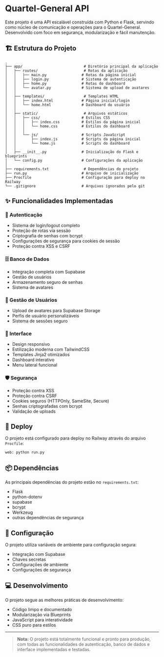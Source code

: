 # Quartel-General API

Este projeto é uma API escalável construída com Python e Flask, servindo como núcleo de comunicação e operações para o Quartel-General. Desenvolvido com foco em segurança, modularização e fácil manutenção.

## 🏗️ Estrutura do Projeto

```
.
├── app/                            # Diretório principal da aplicação
│   ├── routes/                     # Rotas da aplicação
│   │   ├── main.py                # Rotas da página inicial
│   │   ├── login.py               # Sistema de autenticação
│   │   ├── home.py                # Rotas do dashboard
│   │   └── avatar.py              # Sistema de upload de avatares
│   │
│   ├── templates/                  # Templates HTML
│   │   ├── index.html             # Página inicial/login
│   │   └── home.html              # Dashboard do usuário
│   │
│   ├── static/                     # Arquivos estáticos
│   │   ├── css/                   # Estilos CSS
│   │   │   ├── index.css          # Estilos da página inicial
│   │   │   └── home.css           # Estilos do dashboard
│   │   │
│   │   └── js/                    # Scripts JavaScript
│   │       ├── index.js           # Scripts da página inicial
│   │       └── home.js            # Scripts do dashboard
│   │
│   ├── __init__.py                # Inicialização do Flask e blueprints
│   └── config.py                  # Configurações da aplicação
│
├── requirements.txt                # Dependências do projeto
├── run.py                         # Arquivo de inicialização
├── Procfile                       # Configuração para deploy no Railway
└── .gitignore                     # Arquivos ignorados pelo git
```

## ✨ Funcionalidades Implementadas

### 🔐 Autenticação
- Sistema de login/logout completo
- Proteção de rotas via sessão
- Criptografia de senhas com bcrypt
- Configurações de segurança para cookies de sessão
- Proteção contra XSS e CSRF

### 🗄️ Banco de Dados
- Integração completa com Supabase
- Gestão de usuários
- Armazenamento seguro de senhas
- Sistema de avatares

### 👤 Gestão de Usuários
- Upload de avatares para Supabase Storage
- Perfis de usuário personalizáveis
- Sistema de sessões seguro

### 🎨 Interface
- Design responsivo
- Estilização moderna com TailwindCSS
- Templates Jinja2 otimizados
- Dashboard interativo
- Menu lateral funcional

### 🛡️ Segurança
- Proteção contra XSS
- Proteção contra CSRF
- Cookies seguros (HTTPOnly, SameSite, Secure)
- Senhas criptografadas com bcrypt
- Validação de uploads

## 🚀 Deploy

O projeto está configurado para deploy no Railway através do arquivo `Procfile`:

```
web: python run.py
```

## 📦 Dependências

As principais dependências do projeto estão no `requirements.txt`:
- Flask
- python-dotenv
- supabase
- bcrypt
- Werkzeug
- outras dependências de segurança

## 🔧 Configuração

O projeto utiliza variáveis de ambiente para configuração segura:
- Integração com Supabase
- Chaves secretas
- Configurações de ambiente
- Configurações de segurança

## 💻 Desenvolvimento

O projeto segue as melhores práticas de desenvolvimento:
- Código limpo e documentado
- Modularização via Blueprints
- JavaScript para interatividade
- CSS puro para estilos

---

> **Nota:** O projeto está totalmente funcional e pronto para produção, com todas as funcionalidades de autenticação, banco de dados e interface implementadas e testadas. 